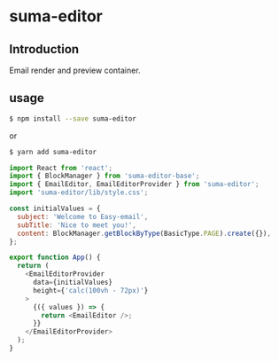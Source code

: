 # suma-editor

## Introduction

Email render and preview container.

## usage

```sh
$ npm install --save suma-editor
```

or

```sh
$ yarn add suma-editor
```

```js
import React from 'react';
import { BlockManager } from 'suma-editor-base';
import { EmailEditor, EmailEditorProvider } from 'suma-editor';
import 'suma-editor/lib/style.css';

const initialValues = {
  subject: 'Welcome to Easy-email',
  subTitle: 'Nice to meet you!',
  content: BlockManager.getBlockByType(BasicType.PAGE).create({}),
};

export function App() {
  return (
    <EmailEditorProvider
      data={initialValues}
      height={'calc(100vh - 72px)'}
    >
      {({ values }) => {
        return <EmailEditor />;
      }}
    </EmailEditorProvider>
  );
}
```
